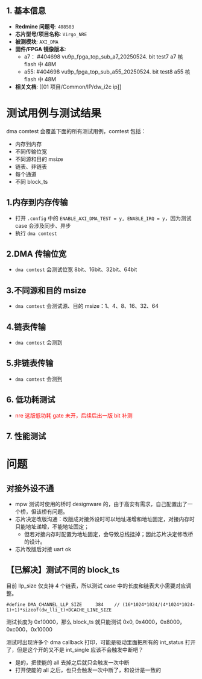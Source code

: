 
## 1. 基本信息

- **Redmine 问题号**: `408503`
- **芯片型号/项目名称**: `Virgo_NRE`
- **被测模块**: `AXI_DMA`
- **固件/FPGA 镜像版本**: 
	- a7： #404698 vu9p_fpga_top_sub_a7_20250524. bit test7 a7 核 flash 中 48M
	- a55: #404698 vu9p_fpga_top_sub_a55_20250524. bit test8 a55 核 flash 中 48M
- **相关文档**: [[01 项目/Common/IP/dw_i2c ip]]


# 测试用例与测试结果

dma comtest 会覆盖下面的所有测试用例，comtest 包括：
- 内存到内存
- 不同传输位宽
- 不同源和目的 msize
- 链表、非链表
- 每个通道
- 不同 block_ts

## 1.内存到内存传输
- 打开 `.config` 中的 `ENABLE_AXI_DMA_TEST = y, ENABLE_IRQ = y`，因为测试 case 会涉及同步、异步
- 执行 `dma comtest`

## 2.DMA 传输位宽
- `dma comtest` 会测试位宽 8bit、16bit、32bit、64bit

## 3.不同源和目的 msize
- `dma comtest` 会测试源、目的 msize：1、4、8、16、32、64

## 4.链表传输
- `dma comtest` 会测到

##  5.非链表传输
- `dma comtest` 会测到

## 6. 低功耗测试
- <font color="#ff0000">nre 这版低功耗 gate 未开，后续后出一版 bit 补测</font>


## 7. 性能测试




# 问题

## 对接外设不通
- mpw 测试时使用的桥时 designware 的，由于高安有需求，自己配置出了一个桥，但该桥有问题。
- 芯片决定改版沟通：改版成对接外设时可以地址递增和地址固定，对接内存时只能地址递增，不能地址固定；
	- 但若对接内存时配置为地址固定，会导致总线挂掉；因此芯片决定修改桥的设计。
- 芯片改版后对接 uart ok

## 【已解决】测试不同的 block_ts
目前 llp_size 仅支持 4 个链表，所以测试 case 中的长度和链表大小需要对应调整。
```
#define DMA_CHANNEL_LLP_SIZE     384    // (16*1024*1024/(4*1024*1024-1)+1)*sizeof(dw_lli_t)+DCACHE_LINE_SIZE

```
测试长度为 0x10000，那么 block_ts 就只能测试 0x0, 0x4000，0x8000，0xc000，0x10000

测试时出现许多个 dma callback 打印，可能是驱动里面把所有的 int_status 打开了，但是这个开的又不是 int_single 应该不会触发中断吧？
- 是的，把使能的 all 去掉之后就只会触发一次中断
- 打开使能的 all 之后，也只会触发一次中断了，和设计是一致的
